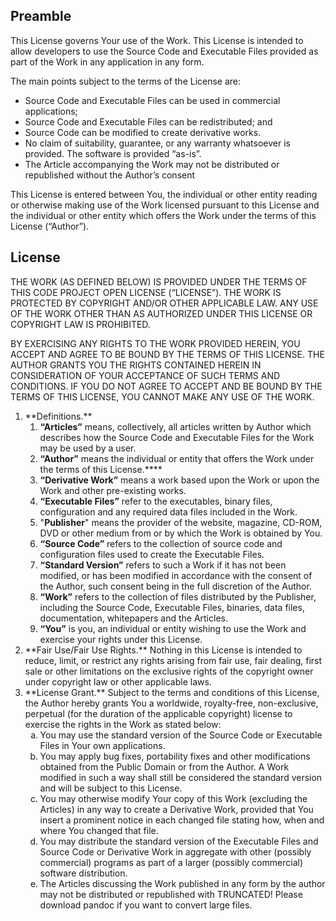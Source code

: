 Preamble
--------

This License governs Your use of the Work. This License is intended to
allow developers to use the Source Code and Executable Files provided as
part of the Work in any application in any form.

The main points subject to the terms of the License are:

-   Source Code and Executable Files can be used in commercial
    applications;
-   Source Code and Executable Files can be redistributed; and
-   Source Code can be modified to create derivative works.
-   No claim of suitability, guarantee, or any warranty whatsoever is
    provided. The software is provided “as-is”.
-   The Article accompanying the Work may not be distributed or
    republished without the Author’s consent

This License is entered between You, the individual or other entity
reading or otherwise making use of the Work licensed pursuant to this
License and the individual or other entity which offers the Work under
the terms of this License (“Author”).

License
-------

THE WORK (AS DEFINED BELOW) IS PROVIDED UNDER THE TERMS OF THIS CODE
PROJECT OPEN LICENSE (“LICENSE”). THE WORK IS PROTECTED BY COPYRIGHT
AND/OR OTHER APPLICABLE LAW. ANY USE OF THE WORK OTHER THAN AS
AUTHORIZED UNDER THIS LICENSE OR COPYRIGHT LAW IS PROHIBITED.

BY EXERCISING ANY RIGHTS TO THE WORK PROVIDED HEREIN, YOU ACCEPT AND
AGREE TO BE BOUND BY THE TERMS OF THIS LICENSE. THE AUTHOR GRANTS YOU
THE RIGHTS CONTAINED HEREIN IN CONSIDERATION OF YOUR ACCEPTANCE OF SUCH
TERMS AND CONDITIONS. IF YOU DO NOT AGREE TO ACCEPT AND BE BOUND BY THE
TERMS OF THIS LICENSE, YOU CANNOT MAKE ANY USE OF THE WORK.

<ol class="SpacedList">
<li>
**Definitions.**

1.  **“Articles”** means, collectively, all articles written by Author
    which describes how the Source Code and Executable Files for the
    Work may be used by a user.
2.  **“Author”** means the individual or entity that offers the Work
    under the terms of this License.****
3.  **“Derivative Work”** means a work based upon the Work or upon the
    Work and other pre-existing works.
4.  **“Executable Files”** refer to the executables, binary files,
    configuration and any required data files included in the Work.
5.  "**Publisher**" means the provider of the website, magazine, CD-ROM,
    DVD or other medium from or by which the Work is obtained by You.
6.  **“Source Code”** refers to the collection of source code and
    configuration files used to create the Executable Files.
7.  **“Standard Version”** refers to such a Work if it has not been
    modified, or has been modified in accordance with the consent of the
    Author, such consent being in the full discretion of the Author.
8.  **“Work”** refers to the collection of files distributed by the
    Publisher, including the Source Code, Executable Files, binaries,
    data files, documentation, whitepapers and the Articles.
9.  **“You”** is you, an individual or entity wishing to use the Work
    and exercise your rights under this License.

</li>
<li>
**Fair Use/Fair Use Rights.** Nothing in this License is intended to
reduce, limit, or restrict any rights arising from fair use, fair
dealing, first sale or other limitations on the exclusive rights of the
copyright owner under copyright law or other applicable laws.

</li>
<li>
**License Grant.** Subject to the terms and conditions of this License,
the Author hereby grants You a worldwide, royalty-free, non-exclusive,
perpetual (for the duration of the applicable copyright) license to
exercise the rights in the Work as stated below:

<ol class="SpacedList" style="list-style-type: lower-alpha;">
<li>
You may use the standard version of the Source Code or Executable Files
in Your own applications.

</li>
<li>
You may apply bug fixes, portability fixes and other modifications
obtained from the Public Domain or from the Author. A Work modified in
such a way shall still be considered the standard version and will be
subject to this License.

</li>
<li>
You may otherwise modify Your copy of this Work (excluding the Articles)
in any way to create a Derivative Work, provided that You insert a
prominent notice in each changed file stating how, when and where You
changed that file.

</li>
<li>
You may distribute the standard version of the Executable Files and
Source Code or Derivative Work in aggregate with other (possibly
commercial) programs as part of a larger (possibly commercial) software
distribution.

</li>
<li>
The Articles discussing the Work published in any form by the author may
not be distributed or republished with TRUNCATED! Please download pandoc
if you want to convert large files.